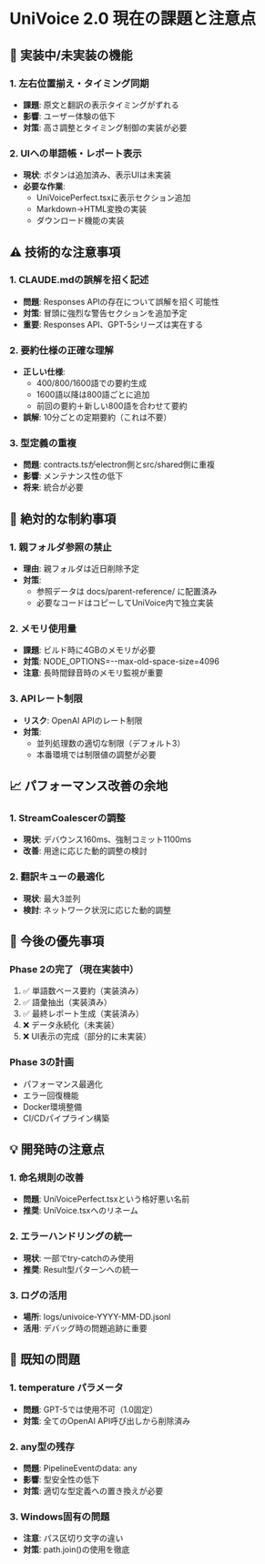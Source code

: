 # UniVoice 2.0 現在の課題と注意点

## 🚧 実装中/未実装の機能

### 1. 左右位置揃え・タイミング同期
- **課題**: 原文と翻訳の表示タイミングがずれる
- **影響**: ユーザー体験の低下
- **対策**: 高さ調整とタイミング制御の実装が必要

### 2. UIへの単語帳・レポート表示
- **現状**: ボタンは追加済み、表示UIは未実装
- **必要な作業**:
  - UniVoicePerfect.tsxに表示セクション追加
  - Markdown→HTML変換の実装
  - ダウンロード機能の実装

## ⚠️ 技術的な注意事項

### 1. CLAUDE.mdの誤解を招く記述
- **問題**: Responses APIの存在について誤解を招く可能性
- **対策**: 冒頭に強烈な警告セクションを追加予定
- **重要**: Responses API、GPT-5シリーズは実在する

### 2. 要約仕様の正確な理解
- **正しい仕様**:
  - 400/800/1600語での要約生成
  - 1600語以降は800語ごとに追加
  - 前回の要約＋新しい800語を合わせて要約
- **誤解**: 10分ごとの定期要約（これは不要）

### 3. 型定義の重複
- **問題**: contracts.tsがelectron側とsrc/shared側に重複
- **影響**: メンテナンス性の低下
- **将来**: 統合が必要

## 🔴 絶対的な制約事項

### 1. 親フォルダ参照の禁止
- **理由**: 親フォルダは近日削除予定
- **対策**: 
  - 参照データは docs/parent-reference/ に配置済み
  - 必要なコードはコピーしてUniVoice内で独立実装

### 2. メモリ使用量
- **課題**: ビルド時に4GBのメモリが必要
- **対策**: NODE_OPTIONS=--max-old-space-size=4096
- **注意**: 長時間録音時のメモリ監視が重要

### 3. APIレート制限
- **リスク**: OpenAI APIのレート制限
- **対策**: 
  - 並列処理数の適切な制限（デフォルト3）
  - 本番環境では制限値の調整が必要

## 📈 パフォーマンス改善の余地

### 1. StreamCoalescerの調整
- **現状**: デバウンス160ms、強制コミット1100ms
- **改善**: 用途に応じた動的調整の検討

### 2. 翻訳キューの最適化
- **現状**: 最大3並列
- **検討**: ネットワーク状況に応じた動的調整

## 🎯 今後の優先事項

### Phase 2の完了（現在実装中）
1. ✅ 単語数ベース要約（実装済み）
2. ✅ 語彙抽出（実装済み）
3. ✅ 最終レポート生成（実装済み）
4. ❌ データ永続化（未実装）
5. ❌ UI表示の完成（部分的に未実装）

### Phase 3の計画
- パフォーマンス最適化
- エラー回復機能
- Docker環境整備
- CI/CDパイプライン構築

## 💡 開発時の注意点

### 1. 命名規則の改善
- **問題**: UniVoicePerfect.tsxという格好悪い名前
- **推奨**: UniVoice.tsxへのリネーム

### 2. エラーハンドリングの統一
- **現状**: 一部でtry-catchのみ使用
- **推奨**: Result型パターンへの統一

### 3. ログの活用
- **場所**: logs/univoice-YYYY-MM-DD.jsonl
- **活用**: デバッグ時の問題追跡に重要

## 🐛 既知の問題

### 1. temperature パラメータ
- **問題**: GPT-5では使用不可（1.0固定）
- **対策**: 全てのOpenAI API呼び出しから削除済み

### 2. any型の残存
- **問題**: PipelineEventのdata: any
- **影響**: 型安全性の低下
- **対策**: 適切な型定義への置き換えが必要

### 3. Windows固有の問題
- **注意**: パス区切り文字の違い
- **対策**: path.join()の使用を徹底